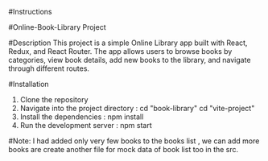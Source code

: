 #Instructions

#Online-Book-Library Project

#Description
This project is a simple Online Library app built with React, Redux, and React Router. The app allows users to browse books by categories, view book details, add new books to the library, and navigate through different routes.

#Installation
1. Clone the repository
2. Navigate into the project directory : cd "book-library" cd "vite-project"
3. Install the dependencies : npm install 
4. Run the development server : npm start

#Note:
I had added only very few books to the books list , we can add more books are create another file for mock data of book list too in the src.